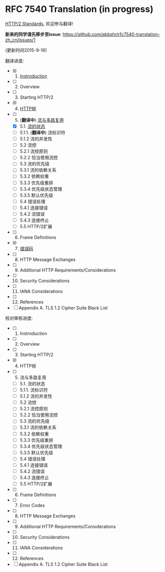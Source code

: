# RFC 7540 Translation (in progress)

[HTTP/2 Standards](https://tools.ietf.org/html/rfc7540), 欢迎参与翻译!

**新来的同学请先移步至issue**: https://github.com/abbshr/rfc7540-translation-zh_cn/issues/1

(更新时间2015-9-16)

翻译进度:

+ [x] 1. [Instroduction](https://github.com/abbshr/rfc7540-translation-zh_cn/blob/master/1-zh-cn.md)
+ [ ] 2. Overview
+ [ ] 3. Starting HTTP/2
+ [x] 4. [HTTP帧](https://github.com/abbshr/rfc7540-translation-zh_cn/blob/master/4-zh-cn.md)
+ [ ] 5. (**翻译中**) [流与多路复用](https://github.com/abbshr/rfc7540-translation-zh_cn/blob/master/5-zh-cn.md)
  - [x] 5.1. [流的状态](https://github.com/abbshr/rfc7540-translation-zh_cn/blob/master/5-zh-cn.md#51-流的状态)
  - [ ] 5.1.1. (**翻译中**) 流标识符
  - [ ] 5.1.2 流的并发性
  - [ ] 5.2 流控
  - [ ] 5.2.1 流控原则
  - [ ] 5.2.2 恰当使用流控
  - [ ] 5.3 流的优先级
  - [ ] 5.3.1 流的依赖关系
  - [ ] 5.3.2 依赖权重
  - [ ] 5.3.3 优先级重排
  - [ ] 5.3.4 优先级状态管理
  - [ ] 5.3.5 默认优先级
  - [ ] 5.4 错误处理
  - [ ] 5.4.1 连接错误
  - [ ] 5.4.2 流错误
  - [ ] 5.4.3 连接终止
  - [ ] 5.5 HTTP/2扩展
+ [ ] 6. Frame Definitions
+ [x] 7. [错误码](https://github.com/abbshr/rfc7540-translation-zh_cn/blob/master/7-zh-cn.md)
+ [ ] 8. HTTP Message Exchanges
+ [ ] 9. Additional HTTP Requirements/Considerations
+ [ ] 10. Security Considerations
+ [ ] 11. IANA Considerations
+ [ ] 12. References
+ [ ] Appendix A. TLS 1.2 Cipher Suite Black List

校对审核进度:

+ [ ] 1. Instroduction
+ [ ] 2. Overview
+ [ ] 3. Starting HTTP/2
+ [x] 4. HTTP帧
+ [ ] 5. 流与多路复用
  - [ ] 5.1. 流的状态
  - [ ] 5.1.1. 流标识符
  - [ ] 5.1.2 流的并发性
  - [ ] 5.2 流控
  - [ ] 5.2.1 流控原则
  - [ ] 5.2.2 恰当使用流控
  - [ ] 5.3 流的优先级
  - [ ] 5.3.1 流的依赖关系
  - [ ] 5.3.2 依赖权重
  - [ ] 5.3.3 优先级重排
  - [ ] 5.3.4 优先级状态管理
  - [ ] 5.3.5 默认优先级
  - [ ] 5.4 错误处理
  - [ ] 5.4.1 连接错误
  - [ ] 5.4.2 流错误
  - [ ] 5.4.3 连接终止
  - [ ] 5.5 HTTP/2扩展
+ [ ] 6. Frame Definitions
+ [ ] 7. Error Codes
+ [ ] 8. HTTP Message Exchanges
+ [ ] 9. Additional HTTP Requirements/Considerations
+ [ ] 10. Security Considerations
+ [ ] 11. IANA Considerations
+ [ ] 12. References
+ [ ] Appendix A. TLS 1.2 Cipher Suite Black List
